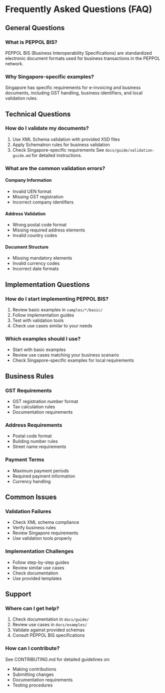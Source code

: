 # Frequently Asked Questions (FAQ)

## General Questions

### What is PEPPOL BIS?
PEPPOL BIS (Business Interoperability Specifications) are standardized electronic document formats used for business transactions in the PEPPOL network.

### Why Singapore-specific examples?
Singapore has specific requirements for e-invoicing and business documents, including GST handling, business identifiers, and local validation rules.

## Technical Questions

### How do I validate my documents?
1. Use XML Schema validation with provided XSD files
2. Apply Schematron rules for business validation
3. Check Singapore-specific requirements
See `docs/guide/validation-guide.md` for detailed instructions.

### What are the common validation errors?

#### Company Information
- Invalid UEN format
- Missing GST registration
- Incorrect company identifiers

#### Address Validation
- Wrong postal code format
- Missing required address elements
- Invalid country codes

#### Document Structure
- Missing mandatory elements
- Invalid currency codes
- Incorrect date formats

## Implementation Questions

### How do I start implementing PEPPOL BIS?
1. Review basic examples in `samples/*/basic/`
2. Follow implementation guides
3. Test with validation tools
4. Check use cases similar to your needs

### Which examples should I use?
- Start with basic examples
- Review use cases matching your business scenario
- Check Singapore-specific examples for local requirements

## Business Rules

### GST Requirements
- GST registration number format
- Tax calculation rules
- Documentation requirements

### Address Requirements
- Postal code format
- Building number rules
- Street name requirements

### Payment Terms
- Maximum payment periods
- Required payment information
- Currency handling

## Common Issues

### Validation Failures
- Check XML schema compliance
- Verify business rules
- Review Singapore requirements
- Use validation tools properly

### Implementation Challenges
- Follow step-by-step guides
- Review similar use cases
- Check documentation
- Use provided templates

## Support

### Where can I get help?
1. Check documentation in `docs/guide/`
2. Review use cases in `docs/examples/`
3. Validate against provided schemas
4. Consult PEPPOL BIS specifications

### How can I contribute?
See CONTRIBUTING.md for detailed guidelines on:
- Making contributions
- Submitting changes
- Documentation requirements
- Testing procedures
